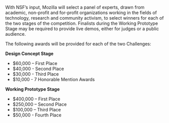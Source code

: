 With NSF’s input, Mozilla will select a panel of experts, drawn from academic, non-profit and for-profit organizations working in the fields of technology, research and community activism, to select winners for each of the two stages of the competition. Finalists during the Working Prototype Stage may be required to provide live demos, either for judges or a public audience.

The following awards will be provided for each of the two Challenges:

**Design Concept Stage**

- $60,000 – First Place
- $40,000 - Second Place
- $30,000 - Third Place
- $10,000 - 7 Honorable Mention Awards

**Working Prototype Stage**

- $400,000 – First Place
- $250,000 – Second Place
- $100,000 – Third Place
- $50,000 - Fourth Place
